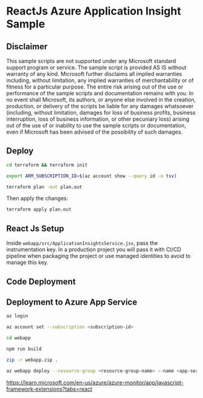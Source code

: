 # ReactJs Azure Application Insight Sample

## Disclaimer

This sample scripts are not supported under any Microsoft standard support program or service. The sample script is provided AS IS without warranty of any kind. Microsoft further disclaims all implied warranties including, without limitation, any implied warranties of merchantability or of fitness for a particular purpose. The entire risk arising out of the use or performance of the sample scripts and documentation remains with you. In no event shall Microsoft, its authors, or anyone else involved in the creation, production, or delivery of the scripts be liable for any damages whatsoever (including, without limitation, damages for loss of business profits, business interruption, loss of business information, or other pecuniary loss) arising out of the use of or inability to use the sample scripts or documentation, even if Microsoft has been advised of the possibility of such damages.

## Deploy

```bash
cd terraform && terraform init
```

```bash
export ARM_SUBSCRIPTION_ID=$(az account show --query id -o tsv)
```

```bash
terraform plan -out plan.out
```

Then apply the changes:

```bash
terraform apply plan.out
```

## React Js Setup

Inside `webapp/src/ApplicationInsightsService.jsx`, pass the instrumentation key. In a production project you will pass it with CI/CD pipeline when packaging the project or use managed identities to avoid to manage this key.

## Code Deployment


## Deployment to Azure App Service

```bash
az login
```

```bash
az account set --subscription <subscription-id>
```

```bash
cd webapp

npm run build

zip -r webapp.zip .

az webapp deploy --resource-group <resource-group-name> --name <app-service-name> --src-path webapp.zip --type zip
```

https://learn.microsoft.com/en-us/azure/azure-monitor/app/javascript-framework-extensions?tabs=react